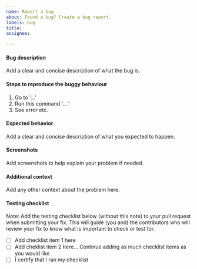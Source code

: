 ```yaml
---
name: Report a bug
about: Found a bug? Create a bug report.
labels: bug
title:
assignee:

---
```


#### Bug description
Add a clear and concise description of what the bug is.

#### Steps to reproduce the buggy behaviour

1. Go to '...' 
2. Run this command '....'
3. See error etc.

#### Expected behavior

Add a clear and concise description of what you expected to happen.

#### Screenshots
Add screenshots to help explain your problem if needed.

#### Additional context
Add any other context about the problem here.

#### Testing checklist
Note: Add the testing checklist below (without this note) to your pull request when submitting your fix. This will guide (you and) the contributors who will review your fix to know what is important to check or test for.
- [ ] Add checklist item 1 here
- [ ] Add cheklist item 2 here... Continue adding as much checklist items as you would like
- [ ] I certify that I ran my checklist
